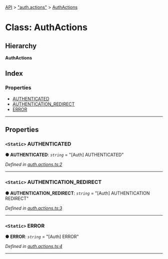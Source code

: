 [API](../README.md) > ["auth.actions"](../modules/_auth_actions_.md) > [AuthActions](../classes/_auth_actions_.authactions.md)

# Class: AuthActions

## Hierarchy

**AuthActions**

## Index

### Properties

* [AUTHENTICATED](_auth_actions_.authactions.md#authenticated)
* [AUTHENTICATION_REDIRECT](_auth_actions_.authactions.md#authentication_redirect)
* [ERROR](_auth_actions_.authactions.md#error)

---

## Properties

<a id="authenticated"></a>

### `<Static>` AUTHENTICATED

**● AUTHENTICATED**: *`string`* = "[Auth] AUTHENTICATED"

*Defined in [auth.actions.ts:2](https://github.com/authumn/authumn-angular/blob/04acefe/projects/authumn-angular/src/auth/auth.actions.ts#L2)*

___
<a id="authentication_redirect"></a>

### `<Static>` AUTHENTICATION_REDIRECT

**● AUTHENTICATION_REDIRECT**: *`string`* = "[Auth] AUTHENTICATION REDIRECT"

*Defined in [auth.actions.ts:3](https://github.com/authumn/authumn-angular/blob/04acefe/projects/authumn-angular/src/auth/auth.actions.ts#L3)*

___
<a id="error"></a>

### `<Static>` ERROR

**● ERROR**: *`string`* = "[Auth] ERROR"

*Defined in [auth.actions.ts:4](https://github.com/authumn/authumn-angular/blob/04acefe/projects/authumn-angular/src/auth/auth.actions.ts#L4)*

___

